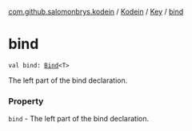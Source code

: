 [com.github.salomonbrys.kodein](../../index.md) / [Kodein](../index.md) / [Key](index.md) / [bind](.)

# bind

`val bind: `[`Bind`](../-bind/index.md)`<T>`

The left part of the bind declaration.

### Property

`bind` - The left part of the bind declaration.